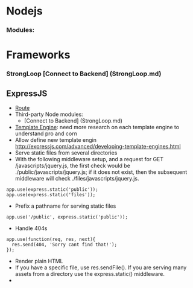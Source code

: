 # Nodejs
### Modules:

# Frameworks
### StrongLoop [Connect to Backend] (StrongLoop.md)
## ExpressJS
* [Route](Route.md)
* Third-party Node modules: 
  * [Connect to Backend] (StrongLoop.md) 
* [Template Engine](Consolidate.md): need more research on each template engine to understand pro and corn
* Allow define new template engin http://expressjs.com/advanced/developing-template-engines.html
* Serve static files from several directories
 * With the following middleware setup, and a request for GET /javascripts/jquery.js, the first check would be ./public/javascripts/jquery.js; if it does not exist, then the subsequent middleware will check ./files/javascripts/jquery.js.
```
app.use(express.static('public'));
app.use(express.static('files'));
 ```
 * Prefix a pathname for serving static files
```
app.use('/public', express.static('public'));
```
* Handle 404s
```
app.use(function(req, res, next){
  res.send(404, 'Sorry cant find that!');
});
```
* Render plain HTML
 * If you have a specific file, use res.sendFile(). If you are serving many assets from a directory use the express.static() middleware.
* 
